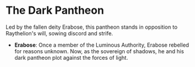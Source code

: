 # **The Dark Pantheon**
Led by the fallen deity Erabose, this pantheon stands in opposition to Raythelion's will, sowing discord and strife.

- **Erabose**: Once a member of the Luminous Authority, Erabose rebelled for reasons unknown. Now, as the sovereign of shadows, he and his dark pantheon plot against the forces of light.
